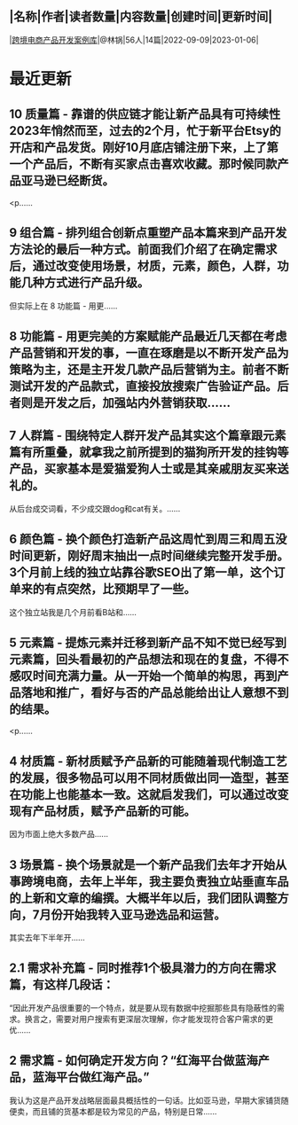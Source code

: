 |名称|作者|读者数量|内容数量|创建时间|更新时间|
---
|[跨境电商产品开发案例库](https://xiaobot.net/p/chanpin?refer=0b133df9-27dc-423b-8101-639049001c13)|@林锅|56人|14篇|2022-09-09|2023-01-06|

# 最近更新
## 10 质量篇 - 靠谱的供应链才能让新产品具有可持续性2023年悄然而至，过去的2个月，忙于新平台Etsy的开店和产品发货。刚好10月底店铺注册下来，上了第一个产品后，不断有买家点击喜欢收藏。那时候同款产品亚马逊已经断货。

<p......
## 9 组合篇 - 排列组合创新点重塑产品本篇来到产品开发方法论的最后一种方式。前面我们介绍了在确定需求后，通过改变使用场景，材质，元素，颜色，人群，功能几种方式进行产品升级。

但实际上在 8 功能篇 - 用更......
## 8 功能篇 - 用更完美的方案赋能产品最近几天都在考虑产品营销和开发的事，一直在琢磨是以不断开发产品为策略为主，还是主开发几款产品后营销为主。前者不断测试开发的产品款式，直接投放搜索广告验证产品。后者则是开发之后，加强站内外营销获取......
## 7 人群篇 - 围绕特定人群开发产品其实这个篇章跟元素篇有所重叠，就拿我之前所提到的猫狗所开发的挂钩等产品，买家基本是爱猫爱狗人士或是其亲戚朋友买来送礼的。

从后台成交词看，不少成交跟dog和cat有关。......
## 6 颜色篇 - 换个颜色打造新产品这周忙到周三和周五没时间更新，刚好周末抽出一点时间继续完整开发手册。3个月前上线的独立站靠谷歌SEO出了第一单，这个订单来的有点突然，比预期早了一些。
这个独立站我是几个月前看B站和......
## 5 元素篇 - 提炼元素并迁移到新产品不知不觉已经写到元素篇，回头看最初的产品想法和现在的复盘，不得不感叹时间充满力量。从一开始一个简单的构思，再到产品落地和推广，看好与否的产品总能给出让人意想不到的结果。

<p......
## 4 材质篇 - 新材质赋予产品新的可能随着现代制造工艺的发展，很多物品可以用不同材质做出同一造型，甚至在功能上也能基本一致。这就启发我们，可以通过改变现有产品材质，赋予产品新的可能。

因为市面上绝大多数产品......
## 3 场景篇 - 换个场景就是一个新产品我们去年才开始从事跨境电商，去年上半年，我主要负责独立站垂直车品的上新和文章的编撰。大概半年以后，我们团队调整方向，7月份开始我转入亚马逊选品和运营。

其实去年下半年开......
## 2.1 需求补充篇 - 同时推荐1个极具潜力的方向在需求篇，有这样几段话：

“因此开发产品很重要的一个特点，就是要从现有数据中挖掘那些具有隐蔽性的需求。换言之，需要对用户搜索有更深层次理解，你才能发现符合客户需求的更优......
## 2 需求篇 - 如何确定开发方向？“红海平台做蓝海产品，蓝海平台做红海产品。”

我认为这是产品开发战略层面最具概括性的一句话。比如亚马逊，早期大家铺货随便卖，而且铺的货基本都是较为常见的产品，特别是日常......

